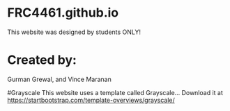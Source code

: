 # FRC4461.github.io
This website was designed by students ONLY!


# Created by:
Gurman Grewal, and Vince Maranan

#Grayscale
This website uses a template called Grayscale... Download it at https://startbootstrap.com/template-overviews/grayscale/
